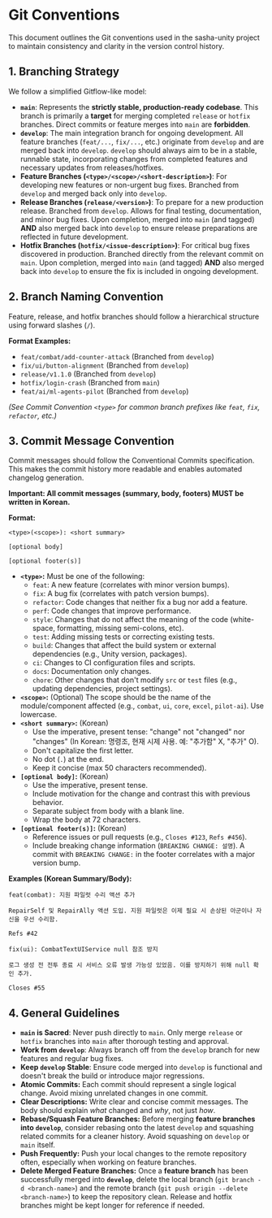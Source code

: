 # Git Conventions

This document outlines the Git conventions used in the sasha-unity project to maintain consistency and clarity in the version control history.

## 1. Branching Strategy

We follow a simplified Gitflow-like model:

-   **`main`**: Represents the **strictly stable, production-ready codebase**. This branch is primarily a **target** for merging completed `release` or `hotfix` branches. Direct commits or feature merges into `main` are **forbidden**.
-   **`develop`**: The main integration branch for ongoing development. All feature branches (`feat/...`, `fix/...`, etc.) originate from `develop` and are merged back into `develop`. `develop` should always aim to be in a stable, runnable state, incorporating changes from completed features and necessary updates from releases/hotfixes.
-   **Feature Branches (`<type>/<scope>/<short-description>`)**: For developing new features or non-urgent bug fixes. Branched from `develop` and merged back only into `develop`.
-   **Release Branches (`release/<version>`)**: To prepare for a new production release. Branched from `develop`. Allows for final testing, documentation, and minor bug fixes. Upon completion, merged into `main` (and tagged) **AND** also merged back into `develop` to ensure release preparations are reflected in future development.
-   **Hotfix Branches (`hotfix/<issue-description>`)**: For critical bug fixes discovered in production. Branched directly from the relevant commit on `main`. Upon completion, merged into `main` (and tagged) **AND** also merged back into `develop` to ensure the fix is included in ongoing development.

## 2. Branch Naming Convention

Feature, release, and hotfix branches should follow a hierarchical structure using forward slashes (`/`).

**Format Examples:**

-   `feat/combat/add-counter-attack` (Branched from `develop`)
-   `fix/ui/button-alignment` (Branched from `develop`)
-   `release/v1.1.0` (Branched from `develop`)
-   `hotfix/login-crash` (Branched from `main`)
-   `feat/ai/ml-agents-pilot` (Branched from `develop`)

*(See Commit Convention `<type>` for common branch prefixes like `feat`, `fix`, `refactor`, etc.)*

## 3. Commit Message Convention

Commit messages should follow the Conventional Commits specification. This makes the commit history more readable and enables automated changelog generation.

**Important: All commit messages (summary, body, footers) MUST be written in Korean.**

**Format:**

```
<type>(<scope>): <short summary>

[optional body]

[optional footer(s)]
```

-   **`<type>`:** Must be one of the following:
    *   `feat`: A new feature (correlates with minor version bumps).
    *   `fix`: A bug fix (correlates with patch version bumps).
    *   `refactor`: Code changes that neither fix a bug nor add a feature.
    *   `perf`: Code changes that improve performance.
    *   `style`: Changes that do not affect the meaning of the code (white-space, formatting, missing semi-colons, etc).
    *   `test`: Adding missing tests or correcting existing tests.
    *   `build`: Changes that affect the build system or external dependencies (e.g., Unity version, packages).
    *   `ci`: Changes to CI configuration files and scripts.
    *   `docs`: Documentation only changes.
    *   `chore`: Other changes that don't modify `src` or `test` files (e.g., updating dependencies, project settings).
-   **`<scope>`:** (Optional) The scope should be the name of the module/component affected (e.g., `combat`, `ui`, `core`, `excel`, `pilot-ai`). Use lowercase.
-   **`<short summary>`:** (Korean)
    *   Use the imperative, present tense: "change" not "changed" nor "changes" (In Korean: 명령조, 현재 시제 사용. 예: "추가함" X, "추가" O).
    *   Don't capitalize the first letter.
    *   No dot (`.`) at the end.
    *   Keep it concise (max 50 characters recommended).
-   **`[optional body]`:** (Korean)
    *   Use the imperative, present tense.
    *   Include motivation for the change and contrast this with previous behavior.
    *   Separate subject from body with a blank line.
    *   Wrap the body at 72 characters.
-   **`[optional footer(s)]`:** (Korean)
    *   Reference issues or pull requests (e.g., `Closes #123`, `Refs #456`).
    *   Include breaking change information (`BREAKING CHANGE: 설명`). A commit with `BREAKING CHANGE:` in the footer correlates with a major version bump.

**Examples (Korean Summary/Body):**

```
feat(combat): 지원 파일럿 수리 액션 추가

RepairSelf 및 RepairAlly 액션 도입. 지원 파일럿은 이제 필요 시 손상된 아군이나 자신을 우선 수리함.

Refs #42
```

```
fix(ui): CombatTextUIService null 참조 방지

로그 생성 전 전투 종료 시 서비스 오류 발생 가능성 있었음. 이를 방지하기 위해 null 확인 추가.

Closes #55
```

## 4. General Guidelines

-   **`main` is Sacred**: Never push directly to `main`. Only merge `release` or `hotfix` branches into `main` after thorough testing and approval.
-   **Work from `develop`**: Always branch off from the `develop` branch for new features and regular bug fixes.
-   **Keep `develop` Stable**: Ensure code merged into `develop` is functional and doesn't break the build or introduce major regressions.
-   **Atomic Commits:** Each commit should represent a single logical change. Avoid mixing unrelated changes in one commit.
-   **Clear Descriptions:** Write clear and concise commit messages. The body should explain *what* changed and *why*, not just *how*.
-   **Rebase/Squash Feature Branches:** Before merging **feature branches into `develop`**, consider rebasing onto the latest `develop` and squashing related commits for a cleaner history. Avoid squashing on `develop` or `main` itself.
-   **Push Frequently:** Push your local changes to the remote repository often, especially when working on feature branches.
-   **Delete Merged Feature Branches:** Once a **feature branch** has been successfully merged into **`develop`**, delete the local branch (`git branch -d <branch-name>`) and the remote branch (`git push origin --delete <branch-name>`) to keep the repository clean. Release and hotfix branches might be kept longer for reference if needed. 